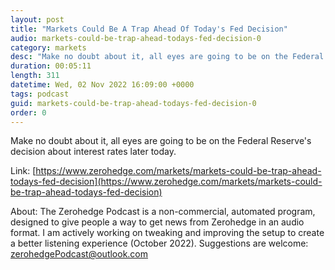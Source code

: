 ```yaml
---
layout: post
title: "Markets Could Be A Trap Ahead Of Today's Fed Decision"
audio: markets-could-be-trap-ahead-todays-fed-decision-0
category: markets
desc: "Make no doubt about it, all eyes are going to be on the Federal Reserve's decision about interest rates later today."
duration: 00:05:11
length: 311
datetime: Wed, 02 Nov 2022 16:09:00 +0000
tags: podcast
guid: markets-could-be-trap-ahead-todays-fed-decision-0
order: 0
---
```

Make no doubt about it, all eyes are going to be on the Federal Reserve's decision about interest rates later today.

Link: [https://www.zerohedge.com/markets/markets-could-be-trap-ahead-todays-fed-decision](https://www.zerohedge.com/markets/markets-could-be-trap-ahead-todays-fed-decision)

About: The Zerohedge Podcast is a non-commercial, automated program, designed to give people a way to get news from Zerohedge in an audio format.  I am actively working on tweaking and improving the setup to create a better listening experience (October 2022).  Suggestions are welcome: [zerohedgePodcast@outlook.com](mailto:zerohedgePodcast@outlook.com)